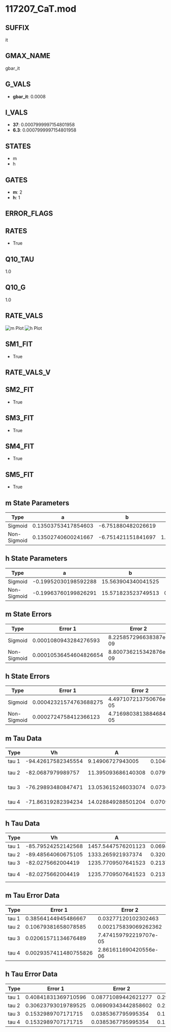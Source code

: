 # 117207_CaT.mod

## SUFFIX

it

## GMAX_NAME

gbar_it

## G_VALS

- **gbar_it**: 0.0008

## I_VALS

- **37**: 0.0007999997154801958
- **6.3**: 0.0007999997154801958

## STATES

- m
- h

## GATES

- **m**: 2
- **h**: 1

## ERROR_FLAGS


## RATES

- True

## Q10_TAU

1.0

## Q10_G

1.0

## RATE_VALS

![m Plot](/Users/pbozelos/Dropbox/icg-Chai-Panos/supermodels/output_markdown_files/Ca/117207_CaT.mod/images/m.png)
![h Plot](/Users/pbozelos/Dropbox/icg-Chai-Panos/supermodels/output_markdown_files/Ca/117207_CaT.mod/images/h.png)

## SM1_FIT

- True

## RATE_VALS_V

## SM2_FIT

- True

## SM3_FIT

- True

## SM4_FIT

- True

## SM5_FIT

- True

## m State Parameters

| Type | a | b | c | d |
| --- | --- | --- | --- | --- |
| Sigmoid | 0.13503753417854603 | -6.751880482026619 |
| Non-Sigmoid | 0.13502740600241667 | -6.751421151841697 | 1.0000354410739247 | -2.5867013970797072e-05 |

## h State Parameters

| Type | a | b | c | d |
| --- | --- | --- | --- | --- |
| Sigmoid | -0.19952030198592288 | 15.563904340041525 |
| Non-Sigmoid | -0.19963760199826291 | 15.571823523749513 | 0.9995463624458628 | -8.492542046205077e-06 |

## m State Errors

| Type | Error 1 | Error 2 | Error 3 |
| --- | --- | --- | --- |
| Sigmoid | 0.0001080943284276593 | 8.225857296638387e-09 | 5.31008416494803e-05 |
| Non-Sigmoid | 0.00010536454604826654 | 8.800736215342876e-09 | 5.1759848611508975e-05 |

## h State Errors

| Type | Error 1 | Error 2 | Error 3 |
| --- | --- | --- | --- |
| Sigmoid | 0.00042321574763688275 | 4.497107213750676e-05 | 0.0003948920809240793 |
| Non-Sigmoid | 0.0002724758412366123 | 4.7169803813884684e-05 | 0.0002542404259488566 |

## m Tau Data

| Type | Vh | A | b1 | b2 | c1 | c2 | d1 | d2 | e1 | e2 |
| --- | --- | --- | --- | --- | --- | --- | --- | --- | --- | --- |
| tau 1 | -94.42617582345554 | 9.14906727943005 | 0.10465839439773177 | 0.009963599051979249 |
| tau 2 | -82.0687979989757 | 11.395093686140308 | 0.07997360509011466 | 0.00209243570944612 | 0.022611520027552182 | -8.878234153940219e-05 |
| tau 3 | -76.29893480847471 | 13.053615246033074 | 0.07366874655058109 | 0.001676693195216873 | 2.0135081433532775e-05 | 0.03538723908139806 | -0.00028123083510534955 | 7.296516428410976e-07 |
| tau 4 | -71.86319282394234 | 14.028849288501204 | 0.07091527796771038 | 0.0012016712867838487 | 8.774648505357775e-06 | 4.5557631613054086e-08 | 0.04621012925507217 | -0.0005321341093347132 | 2.748789437514941e-06 | -5.318868369617068e-09 |

## h Tau Data

| Type | Vh | A | b1 | b2 | c1 | c2 | d1 | d2 | e1 | e2 |
| --- | --- | --- | --- | --- | --- | --- | --- | --- | --- | --- |
| tau 1 | -85.79524252142568 | 1457.5447576201123 | 0.06983384360445663 | 0.08077402953459373 |
| tau 2 | -89.48564060675105 | 1333.265921937374 | 0.32026129184496466 | 0.023891867938462544 | 0.07340072932688566 | -0.0003264556553632967 |
| tau 3 | -82.0275662004419 | 1235.7709507641523 | 0.21375307854208153 | 0.026639416388977787 | 0.0009615944047962073 | 0.12509023812402903 | -0.0016149522511124746 | 6.121065389672853e-06 |
| tau 4 | -82.0275662004419 | 1235.7709507641523 | 0.21375307854208153 | 0.026639416388977787 | 0.0009615944047962073 | 0.0 | 0.12509023812402903 | -0.0016149522511124746 | 6.121065389672853e-06 | 0.0 |

## m Tau Error Data

| Type | Error 1 | Error 2 | Error 3 |
| --- | --- | --- | --- |
| tau 1 | 0.38564144945486667 | 0.03277120102302463 | 0.11872091264811735 |
| tau 2 | 0.10679381658078585 | 0.002175839069262362 | 0.0328768066492043 |
| tau 3 | 0.02061571134676489 | 7.474159792219707e-05 | 0.0063466104834888105 |
| tau 4 | 0.0029357411480755826 | 2.861611690420556e-06 | 0.0009037769899756469 |

## h Tau Error Data

| Type | Error 1 | Error 2 | Error 3 |
| --- | --- | --- | --- |
| tau 1 | 0.40841831369710596 | 0.08771089442621277 | 0.2936095001681002 |
| tau 2 | 0.30623793019789525 | 0.06909343442858602 | 0.2201526293079024 |
| tau 3 | 0.1532989707171715 | 0.0385367795995354 | 0.11020571962385996 |
| tau 4 | 0.1532989707171715 | 0.0385367795995354 | 0.11020571962385996 |

